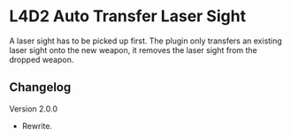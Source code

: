 # L4D2 Auto Transfer Laser Sight

A laser sight has to be picked up first. The plugin only transfers an existing laser sight onto the new weapon, it removes the laser sight from the dropped weapon.

## Changelog

Version 2.0.0
- Rewrite.
